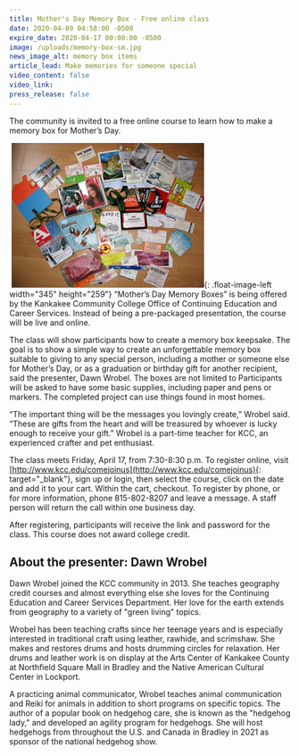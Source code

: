```yaml
---
title: Mother's Day Memory Box - Free online class
date: 2020-04-09 04:58:00 -0500
expire_date: 2020-04-17 00:00:00 -0500
image: /uploads/memory-box-sm.jpg
news_image_alt: memory box items
article_lead: Make memories for someone special
video_content: false
video_link:
press_release: false
---
```


The community is invited to a free online course to learn how to make a memory box for Mother’s Day.

&nbsp;![](/uploads/memory-box-sm.jpg){: .float-image-left width="345" height="259"}&nbsp;“Mother’s Day Memory Boxes” is being offered by the Kankakee Community College Office of Continuing Education and Career Services. Instead of being a pre-packaged presentation, the course will be live and online.

The class will show participants how to create a memory box keepsake. The goal is to show a simple way to create an unforgettable memory box suitable to giving to any special person, including a mother or someone else for Mother’s Day, or as a graduation or birthday gift for another recipient, said the presenter, Dawn Wrobel. The boxes are not limited to Participants will be asked to have some basic supplies, including paper and pens or markers. The completed project can use things found in most homes.

“The important thing will be the messages you lovingly create,” Wrobel said. “These are gifts from the heart and will be treasured by whoever is lucky enough to receive your gift.” Wrobel is a part-time teacher for KCC, an experienced crafter and pet enthusiast.

The class meets Friday, April 17, from 7:30-8:30 p.m. To register online, visit [http://www.kcc.edu/comejoinus](http://www.kcc.edu/comejoinus){: target="_blank"}, sign up or login, then select the course, click on the date and add it to your cart. Within the cart, checkout. To register by phone, or for more information, phone 815-802-8207 and leave a message. A staff person will return the call within one business day.

After registering, participants will receive the link and password for the class. This course does not award college credit.

## About the presenter: Dawn Wrobel

Dawn Wrobel joined the KCC community in 2013. She teaches geography credit courses and almost everything else she loves for the Continuing Education and Career Services Department. Her love for the earth extends from geography to a variety of "green living" topics.&nbsp;

Wrobel has been teaching crafts since her teenage years and is especially interested in traditional craft using leather, rawhide, and scrimshaw. She makes and restores drums and hosts drumming circles for relaxation. Her drums and leather work is on display at the Arts Center of Kankakee County at Northfield Square Mall in Bradley and the Native American Cultural Center in Lockport.

A practicing animal communicator, Wrobel teaches animal communication and Reiki for animals in addition to short programs on specific topics. The author of a popular book on hedgehog care, she is known as the "hedgehog lady," and developed an agility program for hedgehogs. She will host hedgehogs from throughout the U.S. and Canada in Bradley in 2021 as sponsor of the national hedgehog show.